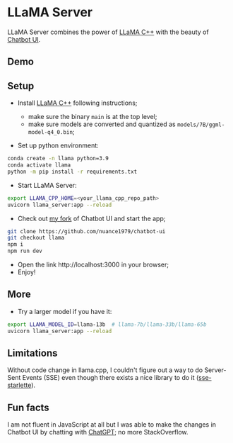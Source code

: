 # LLaMA Server

LLaMA Server combines the power of [LLaMA C++](https://github.com/ggerganov/llama.cpp) with the beauty of [Chatbot UI](https://github.com/mckaywrigley/chatbot-ui).

## Demo

## Setup

- Install [LLaMA C++](https://github.com/ggerganov/llama.cpp) following instructions;
  - make sure the binary `main` is at the top level;
  - make sure models are converted and quantized as `models/7B/ggml-model-q4_0.bin`;

- Set up python environment:
```bash
conda create -n llama python=3.9
conda activate llama
python -m pip install -r requirements.txt
```

- Start LLaMA Server:
```bash
export LLAMA_CPP_HOME=<your_llama_cpp_repo_path>
uvicorn llama_server:app --reload
```

- Check out [my fork](https://github.com/nuance1979/chatbot-ui) of Chatbot UI and start the app;
```bash
git clone https://github.com/nuance1979/chatbot-ui
git checkout llama
npm i
npm run dev
```
- Open the link http://localhost:3000 in your browser;
- Enjoy!

## More

- Try a larger model if you have it:
```bash
export LLAMA_MODEL_ID=llama-13b  # llama-7b/llama-33b/llama-65b
uvicorn llama_server:app --reload
```

## Limitations

Without code change in llama.cpp, I couldn't figure out a way to do Server-Sent Events (SSE) even though there exists a nice library to do it ([sse-starlette](https://github.com/sysid/sse-starlette)).

## Fun facts

I am not fluent in JavaScript at all but I was able to make the changes in Chatbot UI by chatting with [ChatGPT](https://chat.openai.com); no more StackOverflow.
